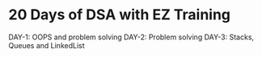 # 20 Days of DSA with EZ Training

DAY-1: OOPS and problem solving
DAY-2: Problem solving
DAY-3: Stacks, Queues and LinkedList